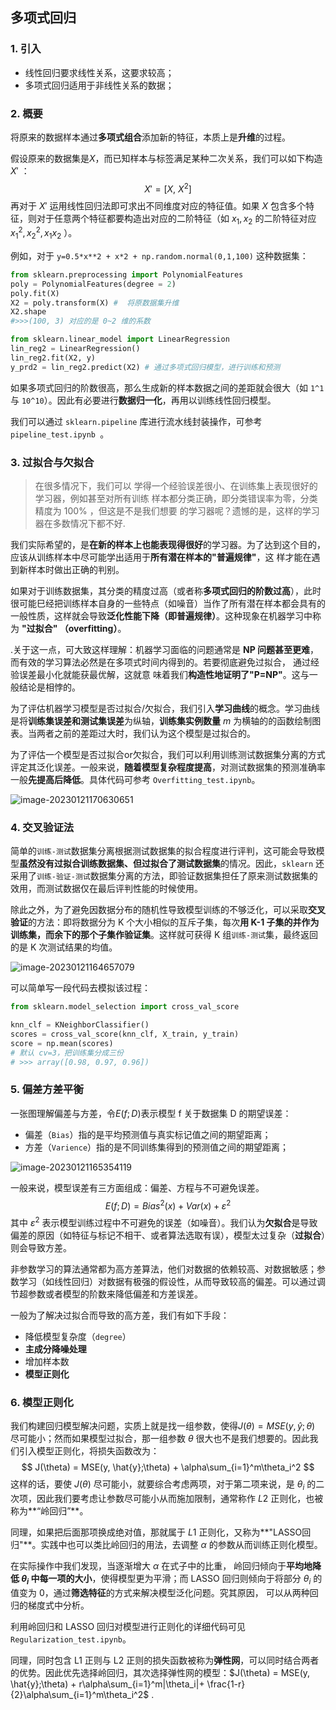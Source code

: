 ## 多项式回归

### 1. 引入

- 线性回归要求线性关系，这要求较高；
- 多项式回归适用于非线性关系的数据；

### 2. 概要

将原来的数据样本通过**多项式组合**添加新的特征，本质上是**升维**的过程。

假设原来的数据集是$X$，而已知样本与标签满足某种二次关系，我们可以如下构造$X'$ ：
$$
X' = [X,~X^2]
$$
再对于 $X'$ 运用线性回归法即可求出不同维度对应的特征值。如果 $X$ 包含多个特征，则对于任意两个特征都要构造出对应的二阶特征（如 $x_1,x_2$ 的二阶特征对应 $x_1^2, x_2^2, x_1x_2$ ）。

例如，对于 `y=0.5*x**2 + x*2 + np.random.normal(0,1,100)` 这种数据集：

```python
from sklearn.preprocessing import PolynomialFeatures
poly = PolynomialFeatures(degree = 2)
poly.fit(X)
X2 = poly.transform(X) #  将原数据集升维
X2.shape
#>>>(100, 3) 对应的是 0~2 维的系数
```

```py
from sklearn.linear_model import LinearRegression
lin_reg2 = LinearRegression()
lin_reg2.fit(X2, y)
y_prd2 = lin_reg2.predict(X2) # 通过多项式回归模型，进行训练和预测
```

如果多项式回归的阶数很高，那么生成新的样本数据之间的差距就会很大（如 `1^1 `与 `10^10`）。因此有必要进行**数据归一化**，再用以训练线性回归模型。

我们可以通过 `sklearn.pipeline` 库进行流水线封装操作，可参考 `pipeline_test.ipynb `。



### 3. 过拟合与欠拟合

> 在很多情况下，我们可以 学得一个经验误差很小、在训练集上表现很好的学习器，例如甚至对所有训练 样本都分类正确，即分类错误率为零，分类精度为 100% ，但这是不是我们想要 的学习器呢？遗憾的是，这样的学习器在多数情况下都不好.

我们实际希望的，是**在新的样本上也能表现得很好**的学习器。为了达到这个目的，应该从训练样本中尽可能学出适用于**所有潜在样本的"普遍规律"**，这 样才能在遇到新样本时做出正确的判别。

如果对于训练数据集，其分类的精度过高（或者称**多项式回归的阶数过高**），此时很可能巳经把训练样本自身的一些特点（如噪音）当作了所有潜在样本都会具有的一般性质，这样就会导致**泛化性能下降（即普遍规律）**。这种现象在机器学习中称为 **"过拟合" （overfitting）**。

.关于这一点，可大致这样理解：机器学习面临的问题通常是 **NP 问题甚至更难**，而有效的学习算法必然是在多项式时间内得到的。若要彻底避免过拟合， 通过经验误差最小化就能获最优解，这就意 味着我们**构造性地证明了"P=NP"**。这与一般结论是相悖的。

为了评估机器学习模型是否过拟合/欠拟合，我们引入**学习曲线**的概念。学习曲线是将**训练集误差和测试集误差**为纵轴，**训练集实例数量** $m$ 为横轴的的函数绘制图表。当两者之前的差距过大时，我们认为这个模型是过拟合的。

为了评估一个模型是否过拟合or欠拟合，我们可以利用训练测试数据集分离的方式评定其泛化误差。一般来说，**随着模型复杂程度提高**，对测试数据集的预测准确率一般**先提高后降低**。具体代码可参考 `Overfitting_test.ipynb`。



![image-20230121170630651](C:\Users\14927\AppData\Roaming\Typora\typora-user-images\image-20230121170630651.png)



### 4. 交叉验证法

简单的`训练-测试`数据集分离根据测试数据集的拟合程度进行评判，这可能会导致模型**虽然没有过拟合训练数据集、但过拟合了测试数据集**的情况。因此，`sklearn` 还采用了`训练-验证-测试`数据集分离的方法，即验证数据集担任了原来测试数据集的效用，而测试数据仅在最后评判性能的时候使用。

除此之外，为了避免因数据分布的随机性导致模型训练的不够泛化，可以采取**交叉验证**的方法：即将数据分为 K 个大小相似的互斥子集，每次**用 K-1 子集的并作为训练集，而余下的那个子集作验证集**。这样就可获得 K 组`训练-测试`集，最终返回的是 K 次测试结果的均值。

![image-20230121164657079](C:\Users\14927\AppData\Roaming\Typora\typora-user-images\image-20230121164657079.png)



可以简单写一段代码去模拟该过程：

```py
from sklearn.model_selection import cross_val_score

knn_clf = KNeighborClassifier()
scores = cross_val_score(knn_clf, X_train, y_train)
score = np.mean(scores)
# 默认 cv=3，把训练集分成三份
# >>> array([0.98, 0.97, 0.96])
```



### 5. 偏差方差平衡

一张图理解偏差与方差，令$E(f;D)$表示模型 f 关于数据集 D 的期望误差：

- 偏差（`Bias`）指的是平均预测值与真实标记值之间的期望距离；
- 方差（`Varience`）指的是不同训练集得到的预测值之间的期望距离；

![image-20230121165354119](C:\Users\14927\AppData\Roaming\Typora\typora-user-images\image-20230121165354119.png)



一般来说，模型误差有三方面组成：偏差、方程与不可避免误差。
$$
E(f;D) = Bias^2(x) + Var(x) + \varepsilon^2
$$
其中 $\varepsilon^2$ 表示模型训练过程中不可避免的误差（如噪音）。我们认为**欠拟合**是导致偏差的原因（如特征与标记不相干、或者算法选取有误），模型太过复杂（**过拟合**）则会导致方差。

非参数学习的算法通常都为高方差算法，他们对数据的依赖较高、对数据敏感；参数学习（如线性回归）对数据有极强的假设性，从而导致较高的偏差。可以通过调节超参数或者模型的阶数来降低偏差和方差误差。

一般为了解决过拟合而导致的高方差，我们有如下手段：

- 降低模型复杂度（`degree`）
- **主成分降噪处理**
- 增加样本数
- **模型正则化**



### 6. 模型正则化

我们构建回归模型解决问题，实质上就是找一组参数，使得$J(\theta) = MSE(y, \hat{y};\theta)$ 尽可能小；然而如果模型过拟合，那一组参数 $\theta$ 很大也不是我们想要的。因此我们引入模型正则化，将损失函数改为：
$$
J(\theta) = MSE(y, \hat{y};\theta) + \alpha\sum_{i=1}^m\theta_i^2
$$
这样的话，要使 $J(\theta)$ 尽可能小，就要综合考虑两项，对于第二项来说，是 $\theta_i$ 的二次项，因此我们要考虑让参数尽可能小从而施加限制，通常称作 $L2$ 正则化，也被称为**“岭回归”**。

同理，如果把后面那项换成绝对值，那就属于 $L1$ 正则化，又称为**"LASSO回归"**。实践中也可以类比岭回归的用法，去调整 $\alpha$ 的参数从而训练正则化模型。

在实际操作中我们发现，当逐渐增大 $\alpha$ 在式子中的比重， 岭回归倾向于**平均地降低 $\theta_i$ 中每一项的大小**，使得模型更为平滑；而 LASSO 回归则倾向于将部分 $\theta_i$ 的值变为 0，通过**筛选特征**的方式来解决模型泛化问题。究其原因， 可以从两种回归的梯度式中分析。

利用岭回归和 LASSO 回归对模型进行正则化的详细代码可见 `Regularization_test.ipynb`。

同理，同时包含 L1 正则与 L2 正则的损失函数被称为**弹性网**，可以同时结合两者的优势。因此优先选择岭回归，其次选择弹性网的模型：$J(\theta) = MSE(y, \hat{y};\theta) + r\alpha\sum_{i=1}^m|\theta_i|+ \frac{1-r}{2}\alpha\sum_{i=1}^m\theta_i^2$ .
